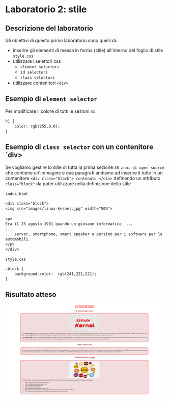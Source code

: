 # Laboratorio 2: stile

## Descrizione del laboratorio
Gli obiettivi di questo primo laboratorio sono quelli di:

- inserire gli elementi di messa in forma (stile) all'interno del foglio di stile `style.css`
- utilizzare i selettori css
    - `element selectors`
    - `id selectors`
    - `class selectors` 
- utilizzare contenitori `<div>`

## Esempio di `element selector`
Per modificare il colore di tutti le sezioni `h1`

```
h1 {
    color: rgb(255,0,0);
}
```
## Esempio di `class selector` con un contenitore `div>

Se vogliamo gestire lo stile di tutta la prima sezione `30 anni di open source` che contiene un'immagine e due paragrafi andiamo ad inserire il tutto in un contenitore `<div class="block"> contenuto </div>` definendo un attributo `class="block"` da poter utilizzare nella definizione dello stile

`index.html`
```
<div class="block">
<img src="images/linux-kernel.jpg" width="50%">

<p>
Era il 25 agosto 1991 quando un giovane informatico  ...
...
... server, smartphone, smart speaker e persino per i software per le automobili.
</p>
</div>

```

`style.css`
```
.block {
    background-color:  rgb(241,221,221);
}
```

## Risultato atteso
![Alt text](image-1.png)
